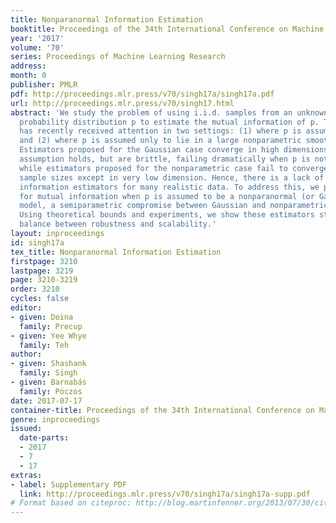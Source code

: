 ```yaml
---
title: Nonparanormal Information Estimation
booktitle: Proceedings of the 34th International Conference on Machine Learning
year: '2017'
volume: '70'
series: Proceedings of Machine Learning Research
address: 
month: 0
publisher: PMLR
pdf: http://proceedings.mlr.press/v70/singh17a/singh17a.pdf
url: http://proceedings.mlr.press/v70/singh17.html
abstract: 'We study the problem of using i.i.d. samples from an unknown multivariate
  probability distribution p to estimate the mutual information of p. This problem
  has recently received attention in two settings: (1) where p is assumed to be Gaussian
  and (2) where p is assumed only to lie in a large nonparametric smoothness class.
  Estimators proposed for the Gaussian case converge in high dimensions when the Gaussian
  assumption holds, but are brittle, failing dramatically when p is not Gaussian,
  while estimators proposed for the nonparametric case fail to converge with realistic
  sample sizes except in very low dimension. Hence, there is a lack of robust mutual
  information estimators for many realistic data. To address this, we propose estimators
  for mutual information when p is assumed to be a nonparanormal (or Gaussian copula)
  model, a semiparametric compromise between Gaussian and nonparametric extremes.
  Using theoretical bounds and experiments, we show these estimators strike a practical
  balance between robustness and scalability.'
layout: inproceedings
id: singh17a
tex_title: Nonparanormal Information Estimation
firstpage: 3210
lastpage: 3219
page: 3210-3219
order: 3210
cycles: false
editor:
- given: Doina
  family: Precup
- given: Yee Whye
  family: Teh
author:
- given: Shashank
  family: Singh
- given: Barnabás
  family: Póczos
date: 2017-07-17
container-title: Proceedings of the 34th International Conference on Machine Learning
genre: inproceedings
issued:
  date-parts:
  - 2017
  - 7
  - 17
extras:
- label: Supplementary PDF
  link: http://proceedings.mlr.press/v70/singh17a/singh17a-supp.pdf
# Format based on citeproc: http://blog.martinfenner.org/2013/07/30/citeproc-yaml-for-bibliographies/
---
```

